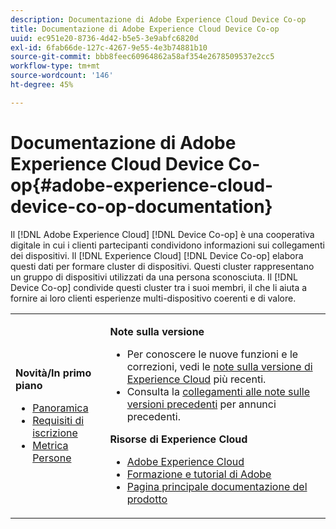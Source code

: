 ```yaml
---
description: Documentazione di Adobe Experience Cloud Device Co-op
title: Documentazione di Adobe Experience Cloud Device Co-op
uuid: ec951e20-8736-4d42-b5e5-3e9abfc6820d
exl-id: 6fab66de-127c-4267-9e55-4e3b74881b10
source-git-commit: bbb8feec60964862a58af354e2678509537e2cc5
workflow-type: tm+mt
source-wordcount: '146'
ht-degree: 45%

---
```


# Documentazione di Adobe Experience Cloud Device Co-op{#adobe-experience-cloud-device-co-op-documentation}

Il [!DNL Adobe Experience Cloud] [!DNL Device Co-op] è una cooperativa digitale in cui i clienti partecipanti condividono informazioni sui collegamenti dei dispositivi. Il [!DNL Experience Cloud] [!DNL Device Co-op] elabora questi dati per formare cluster di dispositivi. Questi cluster rappresentano un gruppo di dispositivi utilizzati da una persona sconosciuta. Il [!DNL Device Co-op] condivide questi cluster tra i suoi membri, il che li aiuta a fornire ai loro clienti esperienze multi-dispositivo coerenti e di valore.

<!-- <a id="section_535A849B2BF14221BD78C968CC02732D"></a> -->

<table id="table_5E612F746A704FE095B809A013EE977F" class="simpletable"> 
 <tbody> 
  <tr> 
   <td colname="col1"> <p> <b>Novità/In primo piano</b> </p> 
    <ul id="ul_47C012F6AB3E4B73BA357027F4D15369"> 
     <li id="li_30DBD4F8A9FA4FEFA3E3E5903FC55887"><a href="about/overview.md#concept-de34e3bacae94869909e979f24bcc4e8" format="dita" scope="local"> Panoramica</a> </li> 
     <li id="li_10D0D3D338FF445098EE18B322951FAF"><a href="about/requirements.md#concept-31d3d165d22546afbedf023d32ad3a43" format="dita" scope="local"> Requisiti di iscrizione</a> </li> 
     <li id="li_466DC0DA0CD84E9E81EEF3237DCD411A"><a href="other-solutions/people.md#concept-8c57cd3904974e078d7fbf84ac9c2d63" format="dita" scope="local"> Metrica Persone</a> </li> 
    </ul> </td> 
   <td colname="col2"> <p> <b>Note sulla versione</b> </p> 
    <ul id="ul_713F3E9DF0F84FE5981AC63D05948864"> 
     <li id="li_09C1CD15823E4AD7856CE40BE848E03F">Per conoscere le nuove funzioni e le correzioni, vedi le <a href="https://docs.adobe.com/content/help/it-IT/release-notes/experience-cloud/current.html" format="https" scope="external">note sulla versione di Experience Cloud</a> più recenti. </li> 
     <li id="li_EA594E939ED14D7780178DEA8E1AED64">Consulta la <a href="https://docs.adobe.com/content/help/it-IT/release-notes/experience-cloud/current.html" format="https" scope="external"> collegamenti alle note sulle versioni precedenti</a> per annunci precedenti. </li> 
    </ul> <p> <b>Risorse di Experience Cloud</b> </p> 
    <ul id="ul_E30EC96BDC624B5591F0470D430B7F41"> 
     <li id="li_F3A5CCFAE0F247CEB41A03CA8E03106B"> <a href="http://www.adobe.com/it/marketing-cloud.html" scope="external" format="http"> Adobe Experience Cloud</a> </li> 
     <li id="li_1938F7044F544481A6CC0F45CC22B80A"> <a href="http://helpx.adobe.com/it/learning.html?promoid=KAUDK" scope="external" format="http"> Formazione e tutorial di Adobe</a> </li> 
     <li id="li_C71459E0D1464C05B8B9387C43541F17"> <a href="https://docs.adobe.com/content/help/it-IT/experience-cloud/user-guides/home.html" scope="external" format="https"> Pagina principale documentazione del prodotto</a> </li> 
    </ul> </td> 
  </tr> 
 </tbody> 
</table>

<!--
<p><b>Announcements</b> </p>
<p>Take a moment to review the <a href="about/requirements.md#concept-31d3d165d22546afbedf023d32ad3a43" format="dita" scope="local"> membership requirements</a> or <a href="https://marketing-stage.adobe.com/resources/help/en_US/mcdc/downloads/what_to_expect.pdf" format="https" scope="external"> download the information sheet</a> if you want participate or to learn more about the <span class="wintitle"> Device Co-op</span>. </p>
-->
